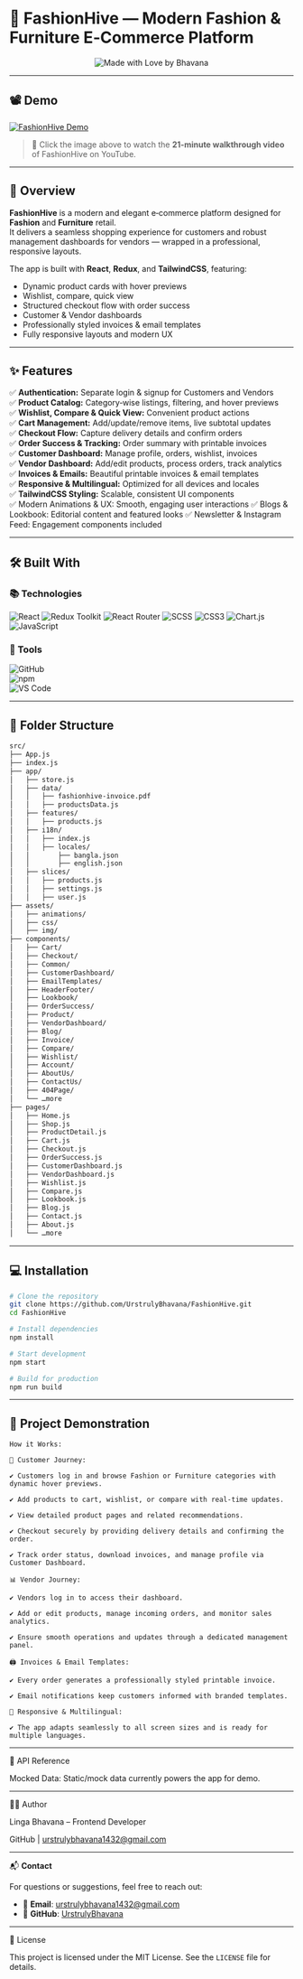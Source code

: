 # 🛒 FashionHive — Modern Fashion & Furniture E‑Commerce Platform


<p align="center">
  <img src="https://img.shields.io/badge/Made%20with-%F0%9F%92%96%20by%20Bhavana-brightgreen?style=for-the-badge" alt="Made with Love by Bhavana" />
</p>

---

## 📽️ Demo

[![FashionHive Demo](https://img.youtube.com/vi/eLZQkdyPvgg/0.jpg)](https://youtu.be/eLZQkdyPvgg)


> 🔗 Click the image above to watch the **21‑minute walkthrough video** of FashionHive on YouTube.

---

## 🧾 Overview

 **FashionHive** is a modern and elegant e‑commerce platform designed for **Fashion** and **Furniture** retail.  
It delivers a seamless shopping experience for customers and robust management dashboards for vendors — wrapped in a professional, responsive layouts.  

The app is built with **React**, **Redux**, and **TailwindCSS**, featuring:
- Dynamic product cards with hover previews
- Wishlist, compare, quick view
- Structured checkout flow with order success
- Customer & Vendor dashboards
- Professionally styled invoices & email templates
- Fully responsive layouts and modern UX

---

## ✨ Features

✅ **Authentication:** Separate login & signup for Customers and Vendors  
✅ **Product Catalog:** Category‑wise listings, filtering, and hover previews  
✅ **Wishlist, Compare & Quick View:** Convenient product actions  
✅ **Cart Management:** Add/update/remove items, live subtotal updates  
✅ **Checkout Flow:** Capture delivery details and confirm orders  
✅ **Order Success & Tracking:** Order summary with printable invoices  
✅ **Customer Dashboard:** Manage profile, orders, wishlist, invoices  
✅ **Vendor Dashboard:** Add/edit products, process orders, track analytics  
✅ **Invoices & Emails:** Beautiful printable invoices & email templates  
✅ **Responsive & Multilingual:** Optimized for all devices and locales  
✅ **TailwindCSS Styling:** Scalable, consistent UI components  
✅ Modern Animations & UX: Smooth, engaging user interactions
✅ Blogs & Lookbook: Editorial content and featured looks
✅ Newsletter & Instagram Feed: Engagement components included

---

## 🛠️ Built With

### 📚 Technologies

![React](https://img.shields.io/badge/-React-61DAFB?logo=react&logoColor=white&style=flat-square) 
![Redux Toolkit](https://img.shields.io/badge/-Redux%20Toolkit-764ABC?logo=redux&logoColor=white&style=flat-square) 
![React Router](https://img.shields.io/badge/-React%20Router-CA4245?logo=react-router&logoColor=white&style=flat-square) 
![SCSS](https://img.shields.io/badge/-SCSS-CC6699?logo=sass&logoColor=white&style=flat-square) 
![CSS3](https://img.shields.io/badge/-CSS3-1572B6?logo=css3&logoColor=white&style=flat-square) 
![Chart.js](https://img.shields.io/badge/-Chart.js-FF6384?logo=chartdotjs&logoColor=white&style=flat-square) 
![JavaScript](https://img.shields.io/badge/-JavaScript-F7DF1E?logo=javascript&logoColor=black&style=flat-square)


### 🧰 Tools 

![GitHub](https://img.shields.io/badge/-GitHub-181717?logo=github&logoColor=white&style=flat-square)  
![npm](https://img.shields.io/badge/-npm-CB3837?logo=npm&logoColor=white&style=flat-square)  
![VS Code](https://img.shields.io/badge/-VSCode-007ACC?logo=visual-studio-code&logoColor=white&style=flat-square)

---

## 📁 Folder Structure

```bash
src/
├── App.js
├── index.js
├── app/
│   ├── store.js
│   ├── data/
│   │   ├── fashionhive-invoice.pdf
│   │   ├── productsData.js
│   ├── features/
│   │   ├── products.js
│   ├── i18n/
│   │   ├── index.js
│   │   ├── locales/
│   │       ├── bangla.json
│   │       ├── english.json
│   ├── slices/
│   │   ├── products.js
│   │   ├── settings.js
│   │   ├── user.js
├── assets/
│   ├── animations/
│   ├── css/
│   ├── img/
├── components/
│   ├── Cart/
│   ├── Checkout/
│   ├── Common/
│   ├── CustomerDashboard/
│   ├── EmailTemplates/
│   ├── HeaderFooter/
│   ├── Lookbook/
│   ├── OrderSuccess/
│   ├── Product/
│   ├── VendorDashboard/
│   ├── Blog/
│   ├── Invoice/
│   ├── Compare/
│   ├── Wishlist/
│   ├── Account/
│   ├── AboutUs/
│   ├── ContactUs/
│   ├── 404Page/
│   └── …more
├── pages/
│   ├── Home.js
│   ├── Shop.js
│   ├── ProductDetail.js
│   ├── Cart.js
│   ├── Checkout.js
│   ├── OrderSuccess.js
│   ├── CustomerDashboard.js
│   ├── VendorDashboard.js
│   ├── Wishlist.js
│   ├── Compare.js
│   ├── Lookbook.js
│   ├── Blog.js
│   ├── Contact.js
│   ├── About.js
│   └── …more
```

---

## 💻 Installation

```bash
# Clone the repository
git clone https://github.com/UrstrulyBhavana/FashionHive.git
cd FashionHive

# Install dependencies
npm install

# Start development
npm start

# Build for production
npm run build
```

---

## 📝 Project Demonstration

```
How it Works:

👗 Customer Journey:

✔️ Customers log in and browse Fashion or Furniture categories with dynamic hover previews.

✔️ Add products to cart, wishlist, or compare with real‑time updates.

✔️ View detailed product pages and related recommendations.

✔️ Checkout securely by providing delivery details and confirming the order.

✔️ Track order status, download invoices, and manage profile via Customer Dashboard.

📊 Vendor Journey:

✔️ Vendors log in to access their dashboard.

✔️ Add or edit products, manage incoming orders, and monitor sales analytics.

✔️ Ensure smooth operations and updates through a dedicated management panel.

🖨️ Invoices & Email Templates:

✔️ Every order generates a professionally styled printable invoice.

✔️ Email notifications keep customers informed with branded templates.

📱 Responsive & Multilingual:

✔️ The app adapts seamlessly to all screen sizes and is ready for multiple languages.

```

---

🔗 API Reference

Mocked Data: Static/mock data currently powers the app for demo.

---

🙋‍♀️ Author

Linga Bhavana – Frontend Developer

GitHub | urstrulybhavana1432@gmail.com

---

📬 **Contact**

For questions or suggestions, feel free to reach out:

- 📧 **Email**: [urstrulybhavana1432@gmail.com](mailto:urstrulybhavana1432@gmail.com)  
- 🐙 **GitHub**: [UrstrulyBhavana](https://github.com/UrstrulyBhavana)

---

📜 License

This project is licensed under the MIT License. See the `LICENSE` file for details.

